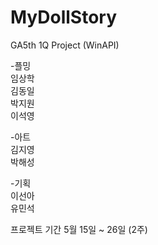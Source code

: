 # MyDollStory
GA5th 1Q Project (WinAPI)

-플밍<br/>
임상학<br/>
김동일<br/>
박지원<br/>
이석영

-아트<br/>
김지영<br/>
박해성

-기획<br/>
이선아<br/>
유민석
 

프로젝트 기간
5월 15일 ~ 26일  (2주)
